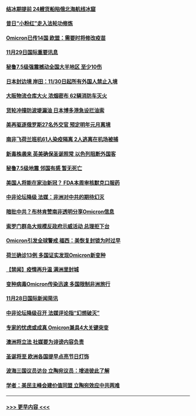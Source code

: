 #### [结冰期提前 24艘货船陷俄北海航线冰窟](../pages/prog202/a103280318.md?t=11292250) 
#### [昔日“小粉红”走入法轮功修炼](../pages/prog202/a103280393.md?t=11292250) 
#### [Omicron已传14国 欧盟：需要时将修改疫苗](../pages/prog202/a103280323.md?t=11292250) 
#### [11月29日国际重要讯息](../pages/prog202/a103280321.md?t=11292250) 
#### [秘鲁7.5级强震撼动全国大半地区 至少10伤](../pages/prog202/a103280239.md?t=11292250) 
#### [日本封边境 岸田：11/30日起所有外国人禁止入境](../pages/prog202/a103280238.md?t=11292250) 
#### [大阪物流仓库大火 浓烟密布 62辆消防车灭火](../pages/prog202/a103280209.md?t=11292250) 
#### [货轮冲撞防波堤漏油 日本博多港急设拦油索](../pages/prog202/a103280192.md?t=11292250) 
#### [美再驱逐俄罗斯27名外交官 预定明年元月离境](../pages/prog202/a103280122.md?t=11292250) 
#### [南非飞荷兰班机61人染疫隔离 2人逃离在机场被捕](../pages/prog202/a103280099.md?t=11292250) 
#### [新毒株袭来 英美确保圣诞照常 以色列阻断外国客](../pages/prog202/a103280012.md?t=11292250) 
#### [秘鲁7.5级地震 邻国有感 暂无死亡](../pages/prog202/a103279998.md?t=11292250) 
#### [美国人将能在家治新冠？ FDA本周审核默克口服药](../pages/prog202/a103279986.md?t=11292250) 
#### [中非论坛降级 法媒：非洲对中共的期待幻灭](../pages/prog202/a103279983.md?t=11292250) 
#### [暗批中共？布林肯赞南非透明分享Omicron信息](../pages/prog202/a103279967.md?t=11292250) 
#### [索罗门群岛大规模反政府示威活动 总理拒下台](../pages/prog202/a103279955.md?t=11292250) 
#### [Omicron引发全球警戒 福西：美恢复封锁为时过早](../pages/prog202/a103279916.md?t=11292250) 
#### [荷兰确诊13例 多国证实发现Omicron新变种](../pages/prog202/a103279933.md?t=11292250) 
#### [【禁闻】疫情再升温 满洲里封城](../pages/prog202/a103279890.md?t=11292250) 
#### [变种病毒Omicron传染迅速 多国限制非洲旅行](../pages/prog202/a103279854.md?t=11292250) 
#### [11月28日国际新闻简讯](../pages/prog202/a103279858.md?t=11292250) 
#### [中非论坛降级召开 法媒评论指“幻想破灭”](../pages/prog202/a103279856.md?t=11292250) 
#### [专家的忧虑或成真 Omicron兼具4大关键突变](../pages/prog202/a103279872.md?t=11292250) 
#### [澳洲将立法 社媒要为诽谤内容负责](../pages/prog202/a103279873.md?t=11292250) 
#### [圣诞将至 欧洲各国提早点亮节日灯饰](../pages/prog202/a103279877.md?t=11292250) 
#### [波海三国议员访台 立陶宛议员：增进彼此了解](../pages/prog202/a103279812.md?t=11292250) 
#### [学者：美民主峰会建价值同盟 立陶宛效应中共两难](../pages/prog202/a103279802.md?t=11292250) 

----
#### [ >>> 更早内容 <<< ](../indexes/prog202-earlier.md)
